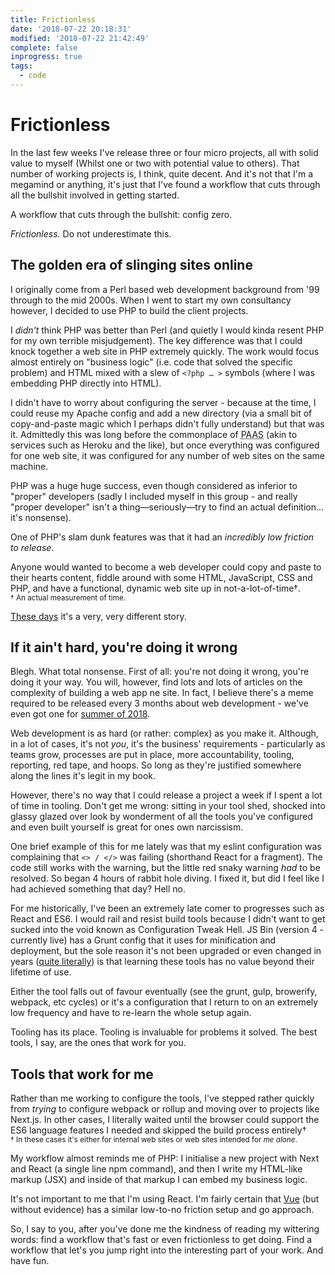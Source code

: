 ```yaml
---
title: Frictionless
date: '2018-07-22 20:18:31'
modified: '2018-07-22 21:42:49'
complete: false
inprogress: true
tags:
  - code
---
```

# Frictionless

In the last few weeks I've release three or four micro projects, all with solid value to myself (Whilst one or two with potential value to others). That number of working projects is, I think, quite decent. And it's not that I'm a megamind or anything, it's just that I've found a workflow that cuts through all the bullshit involved in getting started.

A workflow that cuts through the bullshit: config zero.

*Frictionless.* Do not underestimate this.

<!--more-->

## The golden era of slinging sites online

I originally come from a Perl based web development background from '99 through to the mid 2000s. When I went to start my own consultancy however, I decided to use PHP to build the client projects.

I _didn't_ think PHP was better than Perl (and quietly I would kinda resent PHP for my own terrible misjudgement). The key difference was that I could knock together a web site in PHP extremely quickly. The work would focus almost entirely on "business logic" (i.e. code that solved the specific problem) and HTML mixed with a slew of `<?php … >` symbols (where I was embedding PHP directly into HTML).

I didn't have to worry about configuring the server - because at the time, I could reuse my Apache config and add a new directory (via a small bit of copy-and-paste magic which I perhaps didn't fully understand) but that was it. Admittedly this was long before the commonplace of <abbr title="platforms as a service">PAAS</abbr> (akin to services such as Heroku and the like), but once everything was configured for one web site, it was configured for any number of web sites on the same machine.

PHP was a huge huge success, even though considered as inferior to "proper" developers (sadly I included myself in this group - and really "proper developer" isn't a thing—seriously—try to find an actual definition…it's nonsense).

One of PHP's slam dunk features was that it had an *incredibly low friction to&nbsp;release*.

Anyone would wanted to become a web developer could copy and paste to their hearts content, fiddle around with some HTML, JavaScript, CSS and PHP, and have a functional, dynamic web site up in not-a-lot-of-time&dagger;.<br><small>&dagger; An actual measurement of time.</small>

[These days](https://www.youtube.com/watch?v=vzQRTn77Crk) it's a very, very different story.

## If it ain't hard, you're doing it wrong

Blegh. What total nonsense. First of all: you're not doing it wrong, you're doing it your way. You will, however, find lots and lots of articles on the complexity of building a web app ne site. In fact, I believe there's a meme required to be released every 3 months about web development - we've even got one for [summer of 2018](https://twitter.com/smashingmag/status/950400331342663680).

Web development is as hard (or rather: complex) as you make it. Although, in a lot of cases, it's not _you_, it's the business' requirements - particularly as teams grow, processes are put in place, more accountability, tooling, reporting, red tape, and hoops. So long as they're justified somewhere along the lines it's legit in my book.

However, there's no way that I could release a project a week if I spent a lot of time in tooling. Don't get me wrong: sitting in your tool shed, shocked into glassy glazed over look by wonderment of all the tools you've configured and even built yourself is great for ones own narcissism.

One brief example of this for me lately was that my eslint configuration was complaining that `<> / </>` was failing (shorthand React for a fragment). The code still works with the warning, but the little red snaky warning _had_ to be resolved. So began 4 hours of rabbit hole diving. I fixed it, but did I feel like I had achieved something that day? Hell no.

For me historically, I've been an extremely late comer to progresses such as React and ES6. I would rail and resist build tools because I didn't want to get sucked into the void known as Configuration Tweak Hell. JS Bin (version 4 - currently live) has a Grunt config that it uses for minification and deployment, but the sole reason it's not been upgraded or even changed in years ([quite literally](https://github.com/jsbin/jsbin/blob/master/Gruntfile.js)) is that learning these tools has no value beyond their lifetime of use.

Either the tool falls out of favour eventually (see the grunt, gulp, browerify, webpack, etc cycles) or it's a configuration that I return to on an extremely low frequency and have to re-learn the whole setup again.

Tooling has its place. Tooling is invaluable for problems it solved. The best tools, I say, are the ones that work for you.

## Tools that work for me

Rather than me working to configure the tools, I've stepped rather quickly from _trying_ to configure webpack or rollup and moving over to projects like Next.js. In other cases, I literally waited until the browser could support the ES6 language features I needed and skipped the build process entirely&dagger;<br><small>&dagger; In these cases it's either for internal web sites or web sites intended for _me alone_.</small>

My workflow almost reminds me of PHP: I initialise a new project with Next and React (a single line npm command), and then I write my HTML-like markup (JSX) and inside of that markup I can embed my business logic.

It's not important to me that I'm using React. I'm fairly certain that [Vue](https://vuejs.org/) (but without evidence) has a similar low-to-no friction setup and go approach.

So, I say to you, after you've done me the kindness of reading my wittering words: find a workflow that's fast or even frictionless to get doing. Find a workflow that let's you jump right into the interesting part of your work. And have fun.
